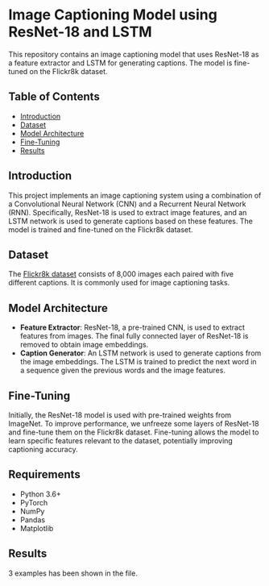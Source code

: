 # Image Captioning Model using ResNet-18 and LSTM

This repository contains an image captioning model that uses ResNet-18 as a feature extractor and LSTM for generating captions. The model is fine-tuned on the Flickr8k dataset.

## Table of Contents

- [Introduction](#introduction)
- [Dataset](#dataset)
- [Model Architecture](#model-architecture)
- [Fine-Tuning](#fine-tuning)
- [Results](#results)

## Introduction

This project implements an image captioning system using a combination of a Convolutional Neural Network (CNN) and a Recurrent Neural Network (RNN). Specifically, ResNet-18 is used to extract image features, and an LSTM network is used to generate captions based on these features. The model is trained and fine-tuned on the Flickr8k dataset.

## Dataset

The [Flickr8k dataset](https://github.com/jbrownlee/Datasets/releases/tag/Flickr8k) consists of 8,000 images each paired with five different captions. It is commonly used for image captioning tasks.

## Model Architecture

- **Feature Extractor**: ResNet-18, a pre-trained CNN, is used to extract features from images. The final fully connected layer of ResNet-18 is removed to obtain image embeddings.
- **Caption Generator**: An LSTM network is used to generate captions from the image embeddings. The LSTM is trained to predict the next word in a sequence given the previous words and the image features.

## Fine-Tuning

Initially, the ResNet-18 model is used with pre-trained weights from ImageNet. To improve performance, we unfreeze some layers of ResNet-18 and fine-tune them on the Flickr8k dataset. Fine-tuning allows the model to learn specific features relevant to the dataset, potentially improving captioning accuracy.

## Requirements

- Python 3.6+
- PyTorch
- NumPy
- Pandas
- Matplotlib

## Results
3 examples has been shown in the file.
